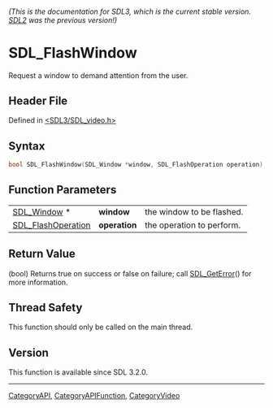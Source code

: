 ###### (This is the documentation for SDL3, which is the current stable version. [SDL2](https://wiki.libsdl.org/SDL2/) was the previous version!)
# SDL_FlashWindow

Request a window to demand attention from the user.

## Header File

Defined in [<SDL3/SDL_video.h>](https://github.com/libsdl-org/SDL/blob/main/include/SDL3/SDL_video.h)

## Syntax

```c
bool SDL_FlashWindow(SDL_Window *window, SDL_FlashOperation operation);
```

## Function Parameters

|                                          |               |                           |
| ---------------------------------------- | ------------- | ------------------------- |
| [SDL_Window](SDL_Window) *               | **window**    | the window to be flashed. |
| [SDL_FlashOperation](SDL_FlashOperation) | **operation** | the operation to perform. |

## Return Value

(bool) Returns true on success or false on failure; call
[SDL_GetError](SDL_GetError)() for more information.

## Thread Safety

This function should only be called on the main thread.

## Version

This function is available since SDL 3.2.0.

----
[CategoryAPI](CategoryAPI), [CategoryAPIFunction](CategoryAPIFunction), [CategoryVideo](CategoryVideo)

